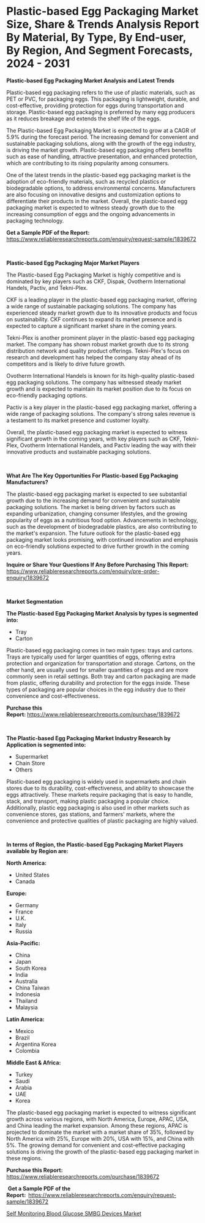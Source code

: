 <p><h1>Plastic-based Egg Packaging Market Size, Share & Trends Analysis Report By Material, By Type, By End-user, By Region, And Segment Forecasts, 2024 - 2031</h1></p><p><strong>Plastic-based Egg Packaging Market Analysis and Latest Trends</strong></p>
<p><p>Plastic-based egg packaging refers to the use of plastic materials, such as PET or PVC, for packaging eggs. This packaging is lightweight, durable, and cost-effective, providing protection for eggs during transportation and storage. Plastic-based egg packaging is preferred by many egg producers as it reduces breakage and extends the shelf life of the eggs.</p><p>The Plastic-based Egg Packaging Market is expected to grow at a CAGR of 5.9% during the forecast period. The increasing demand for convenient and sustainable packaging solutions, along with the growth of the egg industry, is driving the market growth. Plastic-based egg packaging offers benefits such as ease of handling, attractive presentation, and enhanced protection, which are contributing to its rising popularity among consumers.</p><p>One of the latest trends in the plastic-based egg packaging market is the adoption of eco-friendly materials, such as recycled plastics or biodegradable options, to address environmental concerns. Manufacturers are also focusing on innovative designs and customization options to differentiate their products in the market. Overall, the plastic-based egg packaging market is expected to witness steady growth due to the increasing consumption of eggs and the ongoing advancements in packaging technology.</p></p>
<p><strong>Get a Sample PDF of the Report:&nbsp;</strong> <a href="https://www.reliableresearchreports.com/enquiry/request-sample/1839672">https://www.reliableresearchreports.com/enquiry/request-sample/1839672</a></p>
<p>&nbsp;</p>
<p><strong>Plastic-based Egg Packaging Major Market Players</strong></p>
<p><p>The Plastic-based Egg Packaging Market is highly competitive and is dominated by key players such as CKF, Dispak, Ovotherm International Handels, Pactiv, and Tekni-Plex. </p><p>CKF is a leading player in the plastic-based egg packaging market, offering a wide range of sustainable packaging solutions. The company has experienced steady market growth due to its innovative products and focus on sustainability. CKF continues to expand its market presence and is expected to capture a significant market share in the coming years.</p><p>Tekni-Plex is another prominent player in the plastic-based egg packaging market. The company has shown robust market growth due to its strong distribution network and quality product offerings. Tekni-Plex's focus on research and development has helped the company stay ahead of its competitors and is likely to drive future growth.</p><p>Ovotherm International Handels is known for its high-quality plastic-based egg packaging solutions. The company has witnessed steady market growth and is expected to maintain its market position due to its focus on eco-friendly packaging options.</p><p>Pactiv is a key player in the plastic-based egg packaging market, offering a wide range of packaging solutions. The company's strong sales revenue is a testament to its market presence and customer loyalty.</p><p>Overall, the plastic-based egg packaging market is expected to witness significant growth in the coming years, with key players such as CKF, Tekni-Plex, Ovotherm International Handels, and Pactiv leading the way with their innovative products and sustainable packaging solutions.</p></p>
<p>&nbsp;</p>
<p><strong>What Are The Key Opportunities For Plastic-based Egg Packaging Manufacturers?</strong></p>
<p><p>The plastic-based egg packaging market is expected to see substantial growth due to the increasing demand for convenient and sustainable packaging solutions. The market is being driven by factors such as expanding urbanization, changing consumer lifestyles, and the growing popularity of eggs as a nutritious food option. Advancements in technology, such as the development of biodegradable plastics, are also contributing to the market's expansion. The future outlook for the plastic-based egg packaging market looks promising, with continued innovation and emphasis on eco-friendly solutions expected to drive further growth in the coming years.</p></p>
<p><strong>Inquire or Share Your Questions If Any Before Purchasing This Report:</strong> <a href="https://www.reliableresearchreports.com/enquiry/pre-order-enquiry/1839672">https://www.reliableresearchreports.com/enquiry/pre-order-enquiry/1839672</a></p>
<p>&nbsp;</p>
<p><strong>Market Segmentation</strong></p>
<p><strong>The Plastic-based Egg Packaging Market Analysis by types is segmented into:</strong></p>
<p><ul><li>Tray</li><li>Carton</li></ul></p>
<p><p>Plastic-based egg packaging comes in two main types: trays and cartons. Trays are typically used for larger quantities of eggs, offering extra protection and organization for transportation and storage. Cartons, on the other hand, are usually used for smaller quantities of eggs and are more commonly seen in retail settings. Both tray and carton packaging are made from plastic, offering durability and protection for the eggs inside. These types of packaging are popular choices in the egg industry due to their convenience and cost-effectiveness.</p></p>
<p><strong>Purchase this Report:&nbsp;</strong><a href="https://www.reliableresearchreports.com/purchase/1839672">https://www.reliableresearchreports.com/purchase/1839672</a></p>
<p>&nbsp;</p>
<p><strong>The Plastic-based Egg Packaging Market Industry Research by Application is segmented into:</strong></p>
<p><ul><li>Supermarket</li><li>Chain Store</li><li>Others</li></ul></p>
<p><p>Plastic-based egg packaging is widely used in supermarkets and chain stores due to its durability, cost-effectiveness, and ability to showcase the eggs attractively. These markets require packaging that is easy to handle, stack, and transport, making plastic packaging a popular choice. Additionally, plastic egg packaging is also used in other markets such as convenience stores, gas stations, and farmers' markets, where the convenience and protective qualities of plastic packaging are highly valued.</p></p>
<p>&nbsp;</p>
<p><strong>In terms of Region, the Plastic-based Egg Packaging Market Players available by Region are:</strong></p>
<p>
    <p> <strong> North America: </strong>
        <ul>
            <li>United States</li>
            <li>Canada</li>
        </ul>
        </p> 
    <p> <strong> Europe: </strong>
        <ul>
            <li>Germany</li>
            <li>France</li>
            <li>U.K.</li>
            <li>Italy</li>
            <li>Russia</li>
        </ul>
        </p> 
    <p> <strong> Asia-Pacific: </strong>
        <ul>
            <li>China</li>
            <li>Japan</li>
            <li>South Korea</li>
            <li>India</li>
            <li>Australia</li>
            <li>China Taiwan</li>
            <li>Indonesia</li>
            <li>Thailand</li>
            <li>Malaysia</li>
        </ul>
        </p> 
    <p> <strong> Latin America: </strong>
        <ul>
            <li>Mexico</li>
            <li>Brazil</li>
            <li>Argentina Korea</li>
            <li>Colombia</li>
        </ul>
        </p> 
    <p> <strong> Middle East & Africa: </strong>
        <ul>
            <li>Turkey</li>
            <li>Saudi</li>
            <li>Arabia</li>
            <li>UAE</li>
            <li>Korea</li>
        </ul>
    </p>
    </p>
<p><p>The plastic-based egg packaging market is expected to witness significant growth across various regions, with North America, Europe, APAC, USA, and China leading the market expansion. Among these regions, APAC is projected to dominate the market with a market share of 35%, followed by North America with 25%, Europe with 20%, USA with 15%, and China with 5%. The growing demand for convenient and cost-effective packaging solutions is driving the growth of the plastic-based egg packaging market in these regions.</p></p>
<p><strong>Purchase this Report: </strong><a href="https://www.reliableresearchreports.com/purchase/1839672">https://www.reliableresearchreports.com/purchase/1839672</a></p>
<p>&nbsp;<strong>Get a Sample PDF of the Report:&nbsp;&nbsp;</strong><a href="https://www.reliableresearchreports.com/enquiry/request-sample/1839672">https://www.reliableresearchreports.com/enquiry/request-sample/1839672</a></p>
<p><strong></strong></p>
<p><p><a href="https://glittery-fuchsia-86a.notion.site/Self-Monitoring-Blood-Glucose-SMBG-Devices-Market-Size-Reflecting-a-Forecast-Till-2031-Market-By-Ty-0c2cf0a91eba4bfd9c63971c2fd1a4bc">Self Monitoring Blood Glucose SMBG Devices Market</a></p></p>